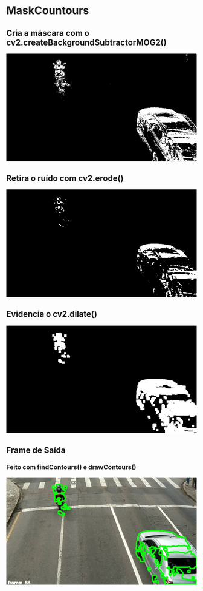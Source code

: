 
# MaskCountours

## Cria a máscara com o cv2.createBackgroundSubtractorMOG2()
![outputFrame](https://github.com/Brockzera/SpeedTCC/blob/master/1-maskContours/fgmask.jpg)

## Retira o ruído com cv2.erode()

![dilatedmask](https://github.com/Brockzera/SpeedTCC/blob/master/1-maskContours/erodedmask.jpg)

## Evidencia o cv2.dilate()

![dilatedmask](https://github.com/Brockzera/SpeedTCC/blob/master/1-maskContours/dilatedmask.jpg)

## Frame de Saída

### Feito com findContours() e drawContours()

![outputFrame](https://github.com/Brockzera/SpeedTCC/blob/master/1-maskContours/outputFrame.jpg)


